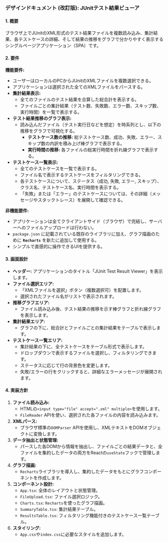 ### デザインドキュメント (改訂版): JUnitテスト結果ビューア

#### 1. 概要
ブラウザ上でJUnitのXML形式のテスト結果ファイルを複数読み込み、集計結果、各テストケースの詳細、そして結果の推移をグラフで分かりやすく表示するシングルページアプリケーション（SPA）です。

#### 2. 要件
**機能要件:**
- ユーザーはローカルのPCからJUnitのXMLファイルを複数選択できる。
- アプリケーションは選択された全てのXMLファイルをパースする。
- **集計結果表示:**
    - 全てのファイルのテスト結果を合算した総合計を表示する。
    - ファイルごとの集計結果（テスト数、失敗数、エラー数、スキップ数、実行時間）を一覧で表示する。
- **テスト結果推移のグラフ表示:**
    - 読み込んだファイル（テスト実行日などを想定）を時系列とし、以下の推移をグラフで可視化する。
        - **テストケース数の推移:** 総テストケース数、成功、失敗、エラー、スキップ数の内訳を積み上げ棒グラフで表示する。
        - **実行時間の推移:** 各ファイルの総実行時間を折れ線グラフで表示する。
- **テストケース一覧表示:**
    - 全てのテストケースを一覧で表示する。
    - ファイル名で表示するテストケースをフィルタリングできる。
    - 各テストケースについて、ステータス（成功, 失敗, エラー, スキップ）、クラス名、テストケース名、実行時間を表示する。
    - 「失敗」または「エラー」のテストケースについては、その詳細（メッセージやスタックトレース）を展開して確認できる。

**非機能要件:**
- アプリケーションは全てクライアントサイド（ブラウザ）で完結し、サーバーへのファイルアップロードは行わない。
- `package.json` に記載されている既存のライブラリに加え、グラフ描画のために **`Recharts`** を新たに追加して使用する。
- シンプルで直感的に操作できるUIを提供する。

#### 3. 画面設計
- **ヘッダー:** アプリケーションのタイトル「JUnit Test Result Viewer」を表示します。
- **ファイル選択エリア:**
    - 「XMLファイルを選択」ボタン（複数選択可）を配置します。
    - 選択されたファイル名がリストで表示されます。
- **推移グラフエリア:**
    - ファイル読み込み後、テスト結果の推移を示す棒グラフと折れ線グラフを表示します。
- **集計結果エリア:**
    - グラフの下に、総合計とファイルごとの集計結果をテーブルで表示します。
- **テストケース一覧エリア:**
    - 集計結果の下に、全テストケースをテーブル形式で表示します。
    - ドロップダウンで表示するファイルを選択し、フィルタリングできます。
    - ステータスに応じて行の背景色を変更します。
    - 失敗/エラーの行をクリックすると、詳細なエラーメッセージが展開されます。

#### 4. 実装方針
1.  **ファイル読み込み:**
    - HTMLの`<input type="file" accept=".xml" multiple>`を使用します。
    - `FileReader` APIを使い、選択された各ファイルの内容を読み込みます。
2.  **XMLパース:**
    - ブラウザ標準の`DOMParser` APIを使用し、XMLテキストをDOMオブジェクトに変換します。
3.  **データ抽出と状態管理:**
    - パースした各DOMから情報を抽出し、ファイルごとの結果データと、全ファイルを集約したデータの両方をReactの`useState`フックで管理します。
4.  **グラフ描画:**
    - `Recharts`ライブラリを導入し、集約したデータをもとにグラフコンポーネントを作成します。
5.  **コンポーネント設計:**
    - `App.tsx`: 全体のレイアウトと状態管理。
    - `FileUpload.tsx`: ファイル選択ロジック。
    - `Charts.tsx`: `Recharts`を使ったグラフ描画。
    - `SummaryTable.tsx`: 集計結果テーブル。
    - `ResultsTable.tsx`: フィルタリング機能付きのテストケース一覧テーブル。
6.  **スタイリング:**
    - `App.css`や`index.css`に必要なスタイルを追加します。